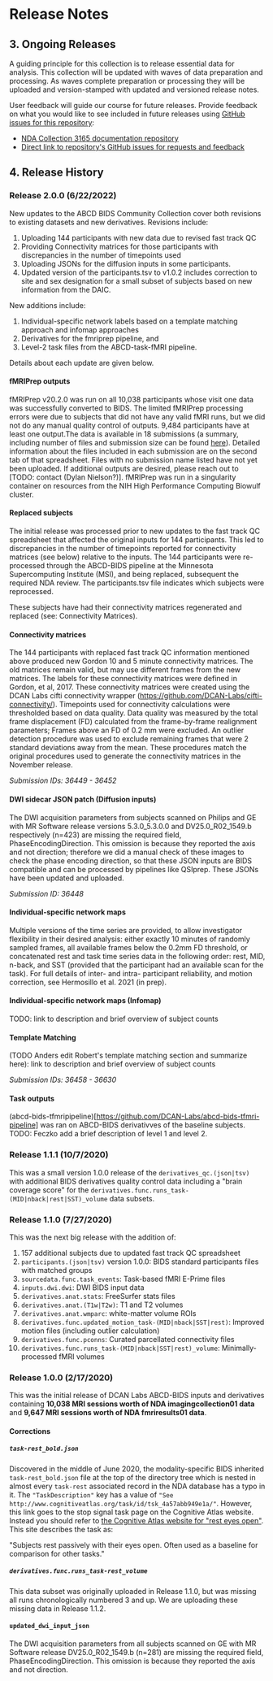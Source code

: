 # Release Notes

## 3. Ongoing Releases

A guiding principle for this collection is to release essential data for analysis.  This collection will be updated with waves of data preparation and processing.  As waves complete preparation or processing they will be uploaded and version-stamped with updated and versioned release notes.

User feedback will guide our course for future releases.  Provide feedback on what you would like to see included in future releases using [GitHub issues for this repository](https://github.com/ABCD-STUDY/nda-abcd-collection-3165/issues):

- [NDA Collection 3165 documentation repository](https://github.com/ABCD-STUDY/nda-abcd-collection-3165)
- [Direct link to repository's GitHub issues for requests and feedback](https://github.com/ABCD-STUDY/nda-abcd-collection-3165/issues)

## 4. Release History

### Release 2.0.0 (6/22/2022)

New updates to the ABCD BIDS Community Collection cover both revisions to existing datasets and new derivatives. Revisions include:
1. Uploading 144 participants with new data due to revised fast track QC
2. Providing Connectivity matrices for those participants with discrepancies in the number of timepoints used
3. Uploading JSONs for the diffusion inputs in some participants.
4. Updated version of the participants.tsv to v1.0.2 includes correction to site and sex designation for a small subset of subjects based on new information from the DAIC.

New additions include:
1. Individual-specific network labels based on a template matching approach and infomap approaches
2. Derivatives for the fmriprep pipeline, and 
3. Level-2 task files from the ABCD-task-fMRI pipeline.

Details about each update are given below.

#### fMRIPrep outputs

fMRIPrep v20.2.0 was run on all 10,038 participants whose visit one data was successfully converted to BIDS. The limited fMRIPrep processing errors were due to subjects that did not have any valid fMRI runs, but we did not do any manual quality control of outputs. 9,484 participants have at least one output.The data is available in 18 submissions (a summary, including number of files and submission size can be found [here](https://docs.google.com/spreadsheets/d/1NbZ28vBvGVJb9miivgsJ695VVoFBSBuBQmWigN5pg_c/edit#gid=678992105)). Detailed information about the files included in each submission are on the second tab of that spreadsheet. Files with no submission name listed have not yet been uploaded. If additional outputs are desired, please reach out to [TODO: contact (Dylan Nielson?)]. fMRIPrep was run in a singularity container on resources from the NIH High Performance Computing Biowulf cluster. 

#### Replaced subjects
The initial release was processed prior to new updates to the fast track QC spreadsheet that affected the original inputs for 144 participants. This led to discrepancies in the number of timepoints reported for connectivity matrices (see below) relative to the inputs. The 144 participants were re-processed through the ABCD-BIDS pipeline at the Minnesota Supercomputing Institute (MSI), and being replaced, subsequent the required NDA review. The participants.tsv file indicates which subjects were reprocessed.

These subjects have had their connectivity matrices regenerated and replaced (see: Connectivity Matrices).

#### Connectivity matrices

The 144 participants with replaced fast track QC information mentioned above produced new Gordon 10 and 5 minute connectivity matrices. The old matrices remain valid, but may use different frames from the new matrices.  The labels for these connectivity matrices were defined in Gordon, et al, 2017. These connectivity matrices were created using the DCAN Labs cifti connectivity wrapper (https://github.com/DCAN-Labs/cifti-connectivity/). Timepoints used for connectivity calculations were thresholded based on data quality. Data quality was measured by the total frame displacement (FD) calculated from the frame-by-frame realignment parameters; Frames above an FD of 0.2 mm were excluded. An outlier detection procedure was used to exclude remaining frames that were 2 standard deviations away from the mean.  These procedures match the original procedures used to generate the connectivity matrices in the November release.

*Submission IDs: 36449 - 36452*

#### DWI sidecar JSON patch (Diffusion inputs)

The DWI acquisition parameters from subjects scanned on Philips and GE with MR Software release versions 5.3.0_5.3.0.0 and DV25.0_R02_1549.b respectively (n=423) are missing the required field, PhaseEncodingDirection. This omission is because they reported the axis and not direction; therefore we did a manual check of these images to check the phase encoding direction, so that these JSON inputs are BIDS compatible and can be processed by pipelines like QSIprep. These JSONs have been updated and uploaded.

*Submission ID: 36448*

#### Individual-specific network maps

 Multiple versions of the time series are provided, to allow investigator flexibility in their desired analysis: either exactly 10 minutes of randomly sampled frames, all available frames below the 0.2mm FD threshold, or concatenated rest and task time series data in the following order: rest, MID, n-back, and SST (provided that the participant had an available scan for the task). For full details of inter- and intra- participant reliability, and motion correction, see Hermosillo et al. 2021 (in prep).


#### Individual-specific network maps (Infomap)

TODO: link to description and brief overview of subject counts

#### Template Matching

(TODO Anders edit Robert's template matching section and summarize here): link to description and brief overview of subject counts

*Submission IDs: 36458 - 36630*

#### Task outputs

(abcd-bids-tfmripipeline)[https://github.com/DCAN-Labs/abcd-bids-tfmri-pipeline] was ran on ABCD-BIDS derivativves of the baseline subjects. TODO: Feczko add a brief description of level 1 and level 2.

### Release 1.1.1 (10/7/2020)

This was a small version 1.0.0 release of the `derivatives_qc.(json|tsv)` with additional BIDS derivatives quality control data including a "brain coverage score" for the `derivatives.func.runs_task-(MID|nback|rest|SST)_volume` data subsets.

### Release 1.1.0 (7/27/2020)

This was the next big release with the addition of:

1. 157 additional subjects due to updated fast track QC spreadsheet
1. `participants.(json|tsv)` version 1.0.0: BIDS standard participants files with matched groups
1. `sourcedata.func.task_events`: Task-based fMRI E-Prime files
1. `inputs.dwi.dwi`: DWI BIDS input data
1. `derivatives.anat.stats`: FreeSurfer stats files
1. `derivatives.anat.(T1w|T2w)`: T1 and T2 volumes
1. `derivatives.anat.wmparc`: white-matter volume ROIs
1. `derivatives.func.updated_motion_task-(MID|nback|SST|rest)`: Improved motion files (including outlier calculation)
1. `derivatives.func.pconns`: Curated parcellated connectivity files
1. `derivatives.func.runs_task-(MID|nback|SST|rest)_volume`: Minimally-processed fMRI volumes

### Release 1.0.0 (2/17/2020)

This was the initial release of DCAN Labs ABCD-BIDS inputs and derivatives containing **10,038 MRI sessions worth of NDA imagingcollection01 data** and **9,647 MRI sessions worth of NDA fmriresults01 data**.

#### Corrections

##### `task-rest_bold.json`

Discovered in the middle of June 2020, the modality-specific BIDS inherited `task-rest_bold.json` file at the top of the directory tree which is nested in almost every `task-rest` associated record in the NDA database has a typo in it.  The `"TaskDescription"` key has a value of `"See http://www.cognitiveatlas.org/task/id/tsk_4a57abb949e1a/"`.  However, this link goes to the stop signal task page on the Cognitive Atlas website.  Instead you should refer to [the Cognitive Atlas website for "rest eyes open"](http://www.cognitiveatlas.org/task/id/trm_4c8a834779883/).  This site describes the task as:

"Subjects rest passively with their eyes open. Often used as a baseline for comparison for other tasks."

##### `derivatives.func.runs_task-rest_volume`

This data subset was originally uploaded in Release 1.1.0, but was missing all runs chronologically numbered 3 and up.  We are uploading these missing data in Release 1.1.2.

#### `updated_dwi_input_json`

The DWI acquisition parameters from all subjects scanned on GE with MR Software release DV25.0_R02_1549.b (n=281) are missing the required field, PhaseEncodingDirection. This omission is because they reported the axis and not direction.